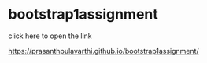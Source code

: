 # bootstrap1assignment

click here to open the link

 https://prasanthpulavarthi.github.io/bootstrap1assignment/
 
 
